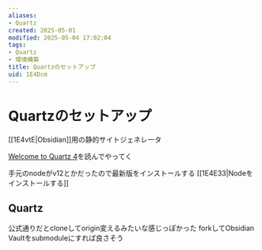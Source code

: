 ```yaml
---
aliases:
- Quartz
created: 2025-05-01
modified: 2025-05-04 17:02:04
tags:
- Quartz
- 環境構築
title: Quartzのセットアップ
uid: 1E4Dcm
---
```


# Quartzのセットアップ

[[1E4vtE|Obsidian]]用の静的サイトジェネレータ

[Welcome to Quartz 4](https://quartz.jzhao.xyz/)を読んでやってく

手元のnodeがv12とかだったので最新版をインストールする
[[1E4E33|Nodeをインストールする]]

## Quartz

公式通りだとcloneしてorigin変えるみたいな感じっぽかった
forkしてObsidian Vaultをsubmoduleにすれば良さそう
